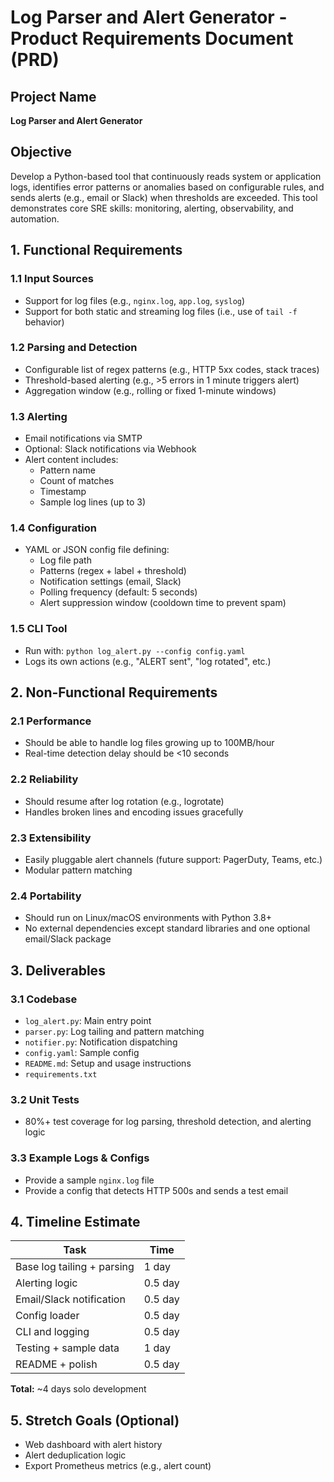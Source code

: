 # Log Parser and Alert Generator - Product Requirements Document (PRD)

## Project Name
**Log Parser and Alert Generator**

## Objective
Develop a Python-based tool that continuously reads system or application logs, identifies error patterns or anomalies based on configurable rules, and sends alerts (e.g., email or Slack) when thresholds are exceeded. This tool demonstrates core SRE skills: monitoring, alerting, observability, and automation.

## 1. Functional Requirements

### 1.1 Input Sources
- Support for log files (e.g., `nginx.log`, `app.log`, `syslog`)
- Support for both static and streaming log files (i.e., use of `tail -f` behavior)

### 1.2 Parsing and Detection
- Configurable list of regex patterns (e.g., HTTP 5xx codes, stack traces)
- Threshold-based alerting (e.g., >5 errors in 1 minute triggers alert)
- Aggregation window (e.g., rolling or fixed 1-minute windows)

### 1.3 Alerting
- Email notifications via SMTP
- Optional: Slack notifications via Webhook
- Alert content includes:
  - Pattern name
  - Count of matches
  - Timestamp
  - Sample log lines (up to 3)

### 1.4 Configuration
- YAML or JSON config file defining:
  - Log file path
  - Patterns (regex + label + threshold)
  - Notification settings (email, Slack)
  - Polling frequency (default: 5 seconds)
  - Alert suppression window (cooldown time to prevent spam)

### 1.5 CLI Tool
- Run with: `python log_alert.py --config config.yaml`
- Logs its own actions (e.g., "ALERT sent", "log rotated", etc.)

## 2. Non-Functional Requirements

### 2.1 Performance
- Should be able to handle log files growing up to 100MB/hour
- Real-time detection delay should be <10 seconds

### 2.2 Reliability
- Should resume after log rotation (e.g., logrotate)
- Handles broken lines and encoding issues gracefully

### 2.3 Extensibility
- Easily pluggable alert channels (future support: PagerDuty, Teams, etc.)
- Modular pattern matching

### 2.4 Portability
- Should run on Linux/macOS environments with Python 3.8+
- No external dependencies except standard libraries and one optional email/Slack package

## 3. Deliverables

### 3.1 Codebase
- `log_alert.py`: Main entry point
- `parser.py`: Log tailing and pattern matching
- `notifier.py`: Notification dispatching
- `config.yaml`: Sample config
- `README.md`: Setup and usage instructions
- `requirements.txt`

### 3.2 Unit Tests
- 80%+ test coverage for log parsing, threshold detection, and alerting logic

### 3.3 Example Logs & Configs
- Provide a sample `nginx.log` file
- Provide a config that detects HTTP 500s and sends a test email

## 4. Timeline Estimate

| Task | Time |
|------|------|
| Base log tailing + parsing | 1 day |
| Alerting logic | 0.5 day |
| Email/Slack notification | 0.5 day |
| Config loader | 0.5 day |
| CLI and logging | 0.5 day |
| Testing + sample data | 1 day |
| README + polish | 0.5 day |

**Total:** ~4 days solo development

## 5. Stretch Goals (Optional)
- Web dashboard with alert history
- Alert deduplication logic
- Export Prometheus metrics (e.g., alert count)
